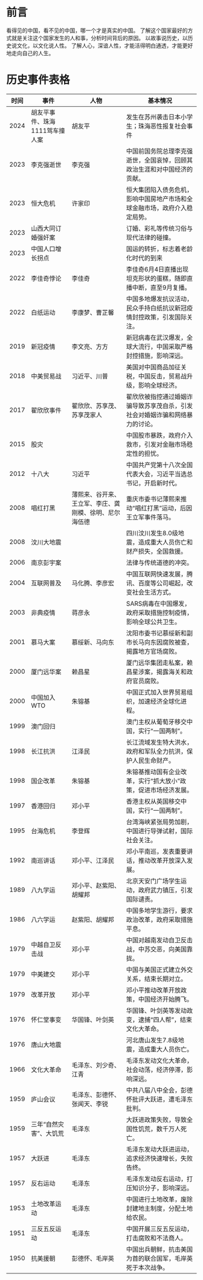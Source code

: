 # 前言
看得见的中国，看不见的中国，哪一个才是真实的中国。
了解这个国家最好的方式就是关注这个国家发生的人和事，分析时间背后的原因。
以故事说历史，以历史说文化，以文化说人性。
了解人心，深谙人性，才能活得明白通透，才能更好地走向自己的人生。

# 历史事件表格

| 时间 | 事件 | 人物 | 基本情况 |
|------|------|------|----------|
| 2024 | 胡友平事件、珠海1111驾车撞人案 | 胡友平 | 发生在苏州袭击日本小学生；珠海恶性报复社会事件 |
| 2023 | 李克强逝世 | 李克强 | 中国前国务院总理李克强逝世，全国哀悼，回顾其政治生涯和对中国经济的贡献。 |
| 2023 | 恒大危机 | 许家印 | 恒大集团陷入债务危机，影响中国房地产市场和全球金融市场，政府介入稳定局势。 |
| 2023 | 山西大同订婚强奸案 |  | 订婚、彩礼等传统习俗与现代法律的碰撞。 |
| 2023 | 中国人口增长拐点 |  | 国运的转折，标志着老龄化时代的到来 |
| 2022 | 李佳奇悖论 | 李佳奇 | 李佳奇6月4日直播出现坦克形状的蛋糕，随即直播中断，直至9月复播。 |
| 2022 | 白纸运动 | 李康梦、曹芷馨 | 中国多地爆发抗议活动，民众手持白纸抗议新冠疫情封控政策，引发国际关注。 |
| 2019 | 新冠疫情 | 李文亮、方方 | 新冠病毒在武汉爆发，全球大流行，中国采取严格封控措施，影响深远。 |
| 2018 | 中美贸易战 | 习近平、川普 | 美国对中国商品加征关税，中国反击，贸易战升级，影响全球经济。 |
| 2017 | 翟欣欣事件 | 翟欣欣、苏享茂、苏享茂家人 | 翟欣欣被指控通过婚姻诈骗导致苏享茂自杀，引发社会对婚姻诈骗和网络暴力的讨论。 |
| 2015 | 股灾 |  | 中国股市暴跌，政府介入救市，引发对金融市场稳定性的担忧。 |
| 2012 | 十八大 | 习近平 | 中国共产党第十八次全国代表大会，习近平当选总书记，开启新时代。 |
| 2008 | 唱红打黑 | 薄熙来、谷开来、王立军、李庄、龚刚模、徐明、尼尔海伍德 | 重庆市委书记薄熙来推动“唱红打黑”运动，后因王立军事件落马。 |
| 2008 | 汶川大地震 |  | 四川汶川发生8.0级地震，造成重大人员伤亡和财产损失，全国救援。 |
| 2006 | 南京彭宇案 |  | 法律与传统道德的冲突。 |
| 2004 | 互联网普及 | 马化腾、李彦宏 | 中国互联网快速发展，腾讯、百度等公司崛起，改变社会生活方式。 |
| 2003 | 非典疫情 | 蒋彦永 | SARS病毒在中国爆发，政府采取措施控制疫情，影响全球公共卫生。 |
| 2001 | 慕马大案 | 慕绥新、马向东 | 沈阳市委书记慕绥新和副市长马向东因腐败被查，揭露地方官场腐败。 |
| 2000 | 厦门远华案 | 赖昌星 | 厦门远华集团走私案，赖昌星涉案，揭露海关和政府官员腐败。 |
| 2000 | 中国加入WTO | 朱镕基 | 中国正式加入世界贸易组织，加速经济全球化进程。 |
| 1999 | 澳门回归 |  | 澳门主权从葡萄牙移交中国，实行“一国两制”。 |
| 1998 | 长江抗洪 | 江泽民 | 长江流域发生特大洪水，政府和军队全力抗洪，保护人民生命财产。 |
| 1998 | 国企改革 | 朱镕基 | 朱镕基推动国有企业改革，实行“抓大放小”政策，促进市场经济发展。 |
| 1997 | 香港回归 | 邓小平 | 香港主权从英国移交中国，实行“一国两制”。 |
| 1995 | 台海危机 | 李登辉 | 台湾海峡紧张局势加剧，中国进行导弹试射，国际社会关注。 |
| 1992 | 南巡讲话 | 邓小平、江泽民 | 邓小平南巡，发表重要讲话，推动改革开放深入发展。 |
| 1989 | 八九学运 | 邓小平、赵紫阳、胡耀邦 | 北京天安门广场学生运动，政府武力镇压，引发国际谴责。 |
| 1986 | 八六学运 | 赵紫阳、胡耀邦 | 中国多地学生游行，要求政治改革，政府采取措施平息。 |
| 1979 | 中越自卫反击战 | 邓小平 | 中国对越南发动自卫反击战，中苏交恶，向美国靠拢。 |
| 1979 | 中美建交 | 邓小平 | 中国与美国正式建立外交关系，结束长期对立。 |
| 1979 | 改革开放 | 邓小平 | 邓小平推动改革开放政策，中国经济开始腾飞。 |
| 1976 | 怀仁堂事变 | 华国锋、叶剑英 | 华国锋、叶剑英等发动政变，逮捕“四人帮”，结束文化大革命。 |
| 1976 | 唐山大地震 |  | 河北唐山发生7.8级地震，造成重大人员伤亡。 |
| 1966 | 文化大革命 | 毛泽东、刘少奇、江青 | 毛泽东发动文化大革命，社会动荡，经济停滞，影响深远。 |
| 1959 | 庐山会议 | 毛泽东、彭德怀、张闻天、李锐 | 中共八届八中全会，彭德怀批评大跃进，遭毛泽东批判。 |
| 1959 | 三年“自然灾害”、大饥荒 | 毛泽东 | 大跃进政策失败，导致全国性饥荒，数千万人死亡。 |
| 1957 | 大跃进 | 毛泽东 | 毛泽东发动大跃进运动，追求经济快速增长，失败告终。 |
| 1957 | 反右运动 | 毛泽东 | 毛泽东发动反右运动，打压知识分子，影响深远。 |
| 1953 | 土地改革运动 | 毛泽东 | 中国进行土地改革，废除封建地主制度，分配土地给农民。 |
| 1951 | 三反五反运动 | 毛泽东 | 中国开展三反五反运动，打击腐败和不法商人。 |
| 1950 | 抗美援朝 | 彭德怀、毛岸英 | 中国出兵朝鲜，抗击美国为首的联合国军，毛岸英死于本次战争。 |
